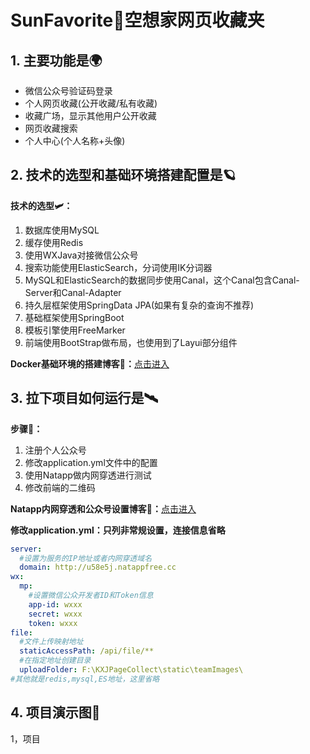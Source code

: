 # SunFavorite🌟空想家网页收藏夹
## 1. 主要功能是🌍
- 微信公众号验证码登录
- 个人网页收藏(公开收藏/私有收藏)
- 收藏广场，显示其他用户公开收藏
- 网页收藏搜索
- 个人中心(个人名称+头像)
## 2. 技术的选型和基础环境搭建配置是🪐
**技术的选型🛩：**
1. 数据库使用MySQL
2. 缓存使用Redis
3. 使用WXJava对接微信公众号
4. 搜索功能使用ElasticSearch，分词使用IK分词器
5. MySQL和ElasticSearch的数据同步使用Canal，这个Canal包含Canal-Server和Canal-Adapter
6. 持久层框架使用SpringData JPA(如果有复杂的查询不推荐)
7. 基础框架使用SpringBoot
8. 模板引擎使用FreeMarker
9. 前端使用BootStrap做布局，也使用到了Layui部分组件

**Docker基础环境的搭建博客🚀：**[点击进入](https://wql.luoqin.ltd/2022/10/29/sunfavorite%e9%a1%b9%e7%9b%ae%e5%9f%ba%e7%a1%80%e7%8e%af%e5%a2%83%e6%90%ad%e5%bb%ba/)

## 3. 拉下项目如何运行是🛰
**步骤🧭：**
1. 注册个人公众号
2. 修改application.yml文件中的配置
3. 使用Natapp做内网穿透进行测试
4. 修改前端的二维码

**Natapp内网穿透和公众号设置博客🚕：**[点击进入](https://wql.luoqin.ltd/2022/10/29/sunfavorite%e9%a1%b9%e7%9b%ae%e8%bf%90%e8%a1%8c/)

**修改application.yml：只列非常规设置，连接信息省略**
```yml
server:
  #设置为服务的IP地址或者内网穿透域名
  domain: http://u58e5j.natappfree.cc
wx:
  mp:
    #设置微信公众开发者ID和Token信息
    app-id: wxxx
    secret: wxxx
    token: wxxx
file:
  #文件上传映射地址
  staticAccessPath: /api/file/**
  #在指定地址创建目录
  uploadFolder: F:\KXJPageCollect\static\teamImages\
#其他就是redis,mysql,ES地址，这里省略
``` 
## 4. 项目演示图🌌
1，项目




